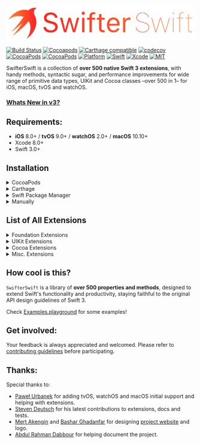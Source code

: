 <p align="left">
  <img src="https://github.com/SwifterSwift/SwifterSwift/blob/master/logo.png?raw=true" title="swifterSwift">
</p>

[![Build Status](https://api.travis-ci.org/SwifterSwift/SwifterSwift.svg?branch=master)](https://travis-ci.org/SwifterSwift/SwifterSwift)
[![Cocoapods](https://img.shields.io/cocoapods/v/SwifterSwift.svg)](https://cocoapods.org/pods/SwifterSwift)
[![Carthage compatible](https://img.shields.io/badge/Carthage-Compatible-brightgreen.svg?style=flat)](https://github.com/Carthage/Carthage)
[![codecov](https://codecov.io/gh/SwifterSwift/SwifterSwift/branch/master/graph/badge.svg)](https://codecov.io/gh/SwifterSwift/SwifterSwift)
[![CocoaPods](https://img.shields.io/cocoapods/dt/SwifterSwift.svg)](https://cocoapods.org/pods/SwifterSwift)
[![CocoaPods](https://img.shields.io/cocoapods/dm/SwifterSwift.svg)](https://cocoapods.org/pods/SwifterSwift)
[![Platform](https://img.shields.io/cocoapods/p/SwifterSwift.svg?style=flat)](https://github.com/SwifterSwift/swifterSwift)
[![Swift](https://img.shields.io/badge/Swift-3.2-orange.svg)](https://swift.org)
[![Xcode](https://img.shields.io/badge/Xcode-8.3-blue.svg)](https://developer.apple.com/xcode)
[![MIT](https://img.shields.io/badge/License-MIT-red.svg)](https://opensource.org/licenses/MIT)


SwifterSwift is a collection of **over 500 native Swift 3 extensions**, with handy methods, syntactic sugar, and performance improvements for wide range of primitive data types, UIKit and Cocoa classes –over 500 in 1– for iOS, macOS, tvOS and watchOS.


### [Whats New in v3?](https://github.com/SwifterSwift/SwifterSwift/wiki/whats-new#v3)


## Requirements:
- **iOS** 8.0+ / **tvOS** 9.0+ / **watchOS** 2.0+ / **macOS** 10.10+
- Xcode 8.0+
- Swift 3.0+


## Installation

<details>
<summary>CocoaPods</summary>
</br>

To integrate SwifterSwift into your Xcode project using [CocoaPods](http://cocoapods.org), specify it in your `Podfile`:

```ruby
use_frameworks!

target '<Your Target Name>' do
    pod 'SwifterSwift'
end
```

Then, run the following command:

```bash
$ pod install
```

</details>


<details>
<summary>Carthage</summary>
</br>

To integrate SwifterSwift into your Xcode project using [Carthage](https://github.com/Carthage/Carthage), specify it in your `Cartfile`:

```ogdl
github "SwifterSwift/SwifterSwift" ~> 3
```

Run `carthage update` to build the framework and drag the built `SwifterSwift.framework` into your Xcode project.

</details>


<details>
<summary>Swift Package Manager</summary>
</br>

You can use [The Swift Package Manager](https://swift.org/package-manager) to install `SwifterSwift` by adding the proper description to your `Package.swift` file:

```swift
import PackageDescription

let package = Package(
    name: "YOUR_PROJECT_NAME",
    targets: [],
    dependencies: [
        .Package(url: "https://github.com/SwifterSwift/SwifterSwift.git", majorVersion: 3),
    ]
)
```

</details>


<details>
<summary>Manually</summary>
</br>

Add the [extensions](Sources/Extensions) folder to your Xcode project to use all extensions, or a specific extension.

</details>



## List of All Extensions

<details>
<summary>Foundation Extensions</summary>

- [`Array extensions`](Sources/Extensions/Foundation/ArrayExtensions.swift)
- [`Bool extensions`](Sources/Extensions/Foundation/BoolExtensions.swift)
- [`Character extensions`](Sources/Extensions/Foundation/CharacterExtensions.swift)
- [`Collection extensions`](Sources/Extensions/Foundation/CollectionExtensions.swift)
- [`Data extensions`](Sources/Extensions/Foundation/DataExtensions.swift)
- [`Date extensions`](Sources/Extensions/Foundation/DateExtensions.swift)
- [`Dictionary extensions`](Sources/Extensions/Foundation/DictionaryExtensions.swift)
- [`Double extensions`](Sources/Extensions/Foundation/DoubleExtensions.swift)
- [`Float extensions`](Sources/Extensions/Foundation/FloatExtensions.swift)
- [`Int extensions`](Sources/Extensions/Foundation/IntExtensions.swift)
- [`Locale extensions`](Sources/Extensions/Foundation/LocaleExtensions.swift)
- [`Optional extensions`](Sources/Extensions/Foundation/OptionalExtensions.swift)
- [`String extensions`](Sources/Extensions/Foundation/StringExtensions.swift)
- [`URL extensions`](Sources/Extensions/Foundation/URLExtensions.swift)

</details>


<details>
<summary>UIKit Extensions</summary>

- [`UIAlertController extensions`](Sources/Extensions/UIKit/UIAlertControllerExtensions.swift)
- [`UIBarButtonItem extensions`](Sources/Extensions/UIKit/UIBarButtonItemExtensions.swift)
- [`UIButton extensions`](Sources/Extensions/UIKit/UIButtonExtensions.swift)
- [`UICollectionView extensions`](Sources/Extensions/UIKit/UICollectionViewExtensions.swift)
- [`UIColor extensions`](Sources/Extensions/UIKit/UIColorExtensions.swift)
- [`UIImage extensions`](Sources/Extensions/UIKit/UIImageExtensions.swift)
- [`UIImageView extensions`](Sources/Extensions/UIKit/UIImageViewExtensions.swift)
- [`UILabel extensions`](Sources/Extensions/UIKit/UILabelExtensions.swift)
- [`UINavigationBar extensions`](Sources/Extensions/UIKit/UINavigationBarExtensions.swift)
- [`UINavigationController extensions`](Sources/Extensions/UIKit/UINavigationControllerExtensions.swift)
- [`UINavigationItem extensions`](Sources/Extensions/UIKit/UINavigationItemExtensions.swift)
- [`UISearchBar extensions`](Sources/Extensions/UIKit/UISearchBarExtensions.swift)
- [`UISegmentedControl extensions`](Sources/Extensions/UIKit/UISegmentedControlExtensions.swift)
- [`UISlider extensions`](Sources/Extensions/UIKit/UISliderExtensions.swift)
- [`UIStoryboard extensions`](Sources/Extensions/UIKit/UIStoryboardExtensions.swift)
- [`UISwitch extensions`](Sources/Extensions/UIKit/UISwitchExtensions.swift)
- [`UITabBar extensions`](Sources/Extensions/UIKit/UITabBarExtensions.swift)
- [`UITableView extensions`](Sources/Extensions/UIKit/UITableViewExtensions.swift)
- [`UITextField extensions`](Sources/Extensions/UIKit/UITextFieldExtensions.swift)
- [`UITextView extensions`](Sources/Extensions/UIKit/UITextViewExtensions.swift)
- [`UIView extensions`](Sources/Extensions/UIKit/UIViewExtensions.swift)
- [`UIViewController extensions`](Sources/Extensions/UIKit/UIViewControllerExtensions.swift)

</details>



<details>
<summary>Cocoa Extensions</summary>

- [`CGColor extensions`](Sources/Extensions/Cocoa/CGColorExtensions.swift)
- [`CGFloat extensions`](Sources/Extensions/Cocoa/CGFloatExtensions.swift)
- [`CGPoint extensions`](Sources/Extensions/Cocoa/CGPointExtensions.swift)
- [`CGSize extensions`](Sources/Extensions/Cocoa/CGSizeExtensions.swift)
- [`CLLocation extensions`](Sources/Extensions/Cocoa/CLLocationExtensions.swift)
- [`NSAttributedString extensions`](Sources/Extensions/Cocoa/NSAttributedStringExtensions.swift)
- [`NSColor extensions`](Sources/Extensions/Cocoa/NSColorExtensions.swift)
- [`NSView extensions`](Sources/Extensions/Cocoa/NSViewExtensions.swift)

</details>


<details>
<summary>Misc. Extensions</summary>

- [`SwifterSwift`](Sources/Extensions/SwifterSwift.swift)

</details>



## How cool is this?

`SwifterSwift` is a library of **over 500 properties and methods**, designed to extend Swift's functionality and productivity, staying faithful to the original API design guidelines of Swift 3.

Check [Examples.playground](Examples.playground) for some examples!


## Get involved:

Your feedback is always appreciated and welcomed.
Please refer to [contributing guidelines](CONTRIBUTING.md) before participating.



## Thanks:

Special thanks to:

- [Paweł Urbanek](https://github.com/pawurb) for adding tvOS, watchOS and macOS initial support and helping with extensions.
- [Steven Deutsch](https://github.com/SD10) for his latest contributions to extensions, docs and tests.
- [Mert Akengin](https://github.com/PvtMert) and [Bashar Ghadanfar](https://www.behance.net/lionbytes) for designing [project website](http://swiftierswift.com) and logo.
- [Abdul Rahman Dabbour](https://github.com/thedabbour) for helping document the project.
